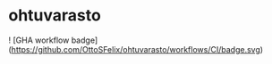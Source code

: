 # ohtuvarasto

! [GHA workflow badge] (https://github.com/OttoSFelix/ohtuvarasto/workflows/CI/badge.svg)
